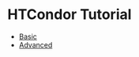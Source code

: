 # HTCondor Tutorial

* [Basic](https://github.com/torognes/inf9380/master/htcondor/basic.md)
* [Advanced](https://github.com/torognes/inf9380/master/htcondor/advanced.md)
